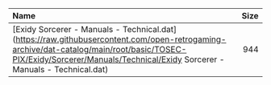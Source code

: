 |Name|Size|
|:---|---:|
|[Exidy Sorcerer - Manuals - Technical.dat](https://raw.githubusercontent.com/open-retrogaming-archive/dat-catalog/main/root/basic/TOSEC-PIX/Exidy/Sorcerer/Manuals/Technical/Exidy Sorcerer - Manuals - Technical.dat)|944|
